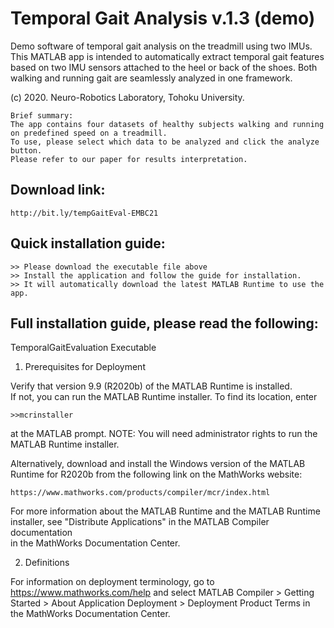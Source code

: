 # Temporal Gait Analysis v.1.3 (demo)
Demo software of temporal gait analysis on the treadmill using two IMUs. This MATLAB app is intended to automatically extract temporal gait features based on two IMU sensors attached to the heel or back of the shoes. Both walking and running gait are seamlessly analyzed in one framework.

(c) 2020. Neuro-Robotics Laboratory, Tohoku University.

	Brief summary:
	The app contains four datasets of healthy subjects walking and running on predefined speed on a treadmill.
	To use, please select which data to be analyzed and click the analyze button.
	Please refer to our paper for results interpretation.
## Download link:
	http://bit.ly/tempGaitEval-EMBC21

## Quick installation guide:
	>> Please download the executable file above
	>> Install the application and follow the guide for installation.
	>> It will automatically download the latest MATLAB Runtime to use the app.

## Full installation guide, please read the following:

TemporalGaitEvaluation Executable

1. Prerequisites for Deployment 

Verify that version 9.9 (R2020b) of the MATLAB Runtime is installed.   
If not, you can run the MATLAB Runtime installer.
To find its location, enter
  
    >>mcrinstaller
      
at the MATLAB prompt.
NOTE: You will need administrator rights to run the MATLAB Runtime installer. 

Alternatively, download and install the Windows version of the MATLAB Runtime for R2020b 
from the following link on the MathWorks website:

    https://www.mathworks.com/products/compiler/mcr/index.html
   
For more information about the MATLAB Runtime and the MATLAB Runtime installer, see 
"Distribute Applications" in the MATLAB Compiler documentation  
in the MathWorks Documentation Center.

2. Definitions

For information on deployment terminology, go to
https://www.mathworks.com/help and select MATLAB Compiler >
Getting Started > About Application Deployment >
Deployment Product Terms in the MathWorks Documentation
Center.





